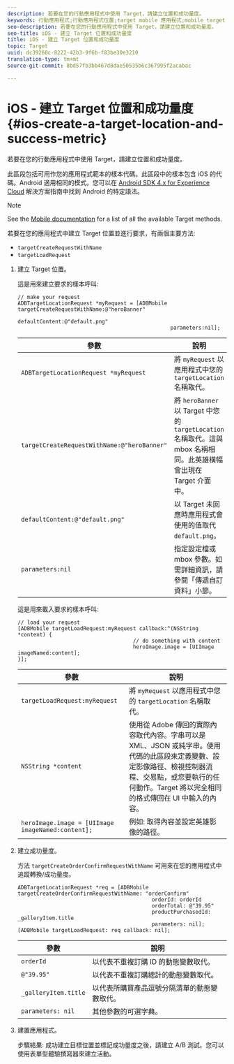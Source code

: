 ```yaml
---
description: 若要在您的行動應用程式中使用 Target，請建立位置和成功量度。
keywords: 行動應用程式;行動應用程式位置;target mobile 應用程式;mobile target 位置;行動應用程式成功量度
seo-description: 若要在您的行動應用程式中使用 Target，請建立位置和成功量度。
seo-title: iOS - 建立 Target 位置和成功量度
title: iOS - 建立 Target 位置和成功量度
topic: Target
uuid: dc39260c-8222-42b3-9f6b-f83be30e3210
translation-type: tm+mt
source-git-commit: 8bd57fb3bb467d8dae50535b6c367995f2acabac

---
```



# iOS - 建立 Target 位置和成功量度{#ios-create-a-target-location-and-success-metric}

若要在您的行動應用程式中使用 Target，請建立位置和成功量度。

此區段包括可用作您的應用程式範本的樣本代碼。此區段中的樣本包含 iOS 的代碼。Android 適用相同的模式。您可以在 [Android SDK 4.x for Experience Cloud](https://marketing.adobe.com/resources/help/en_US/mobile/android/target_main.html) 解決方案指南中找到 Android 的特定語法。

>[!NOTE]
>
>See the [Mobile documentation](https://marketing.adobe.com/resources/help/en_US/mobile/ios/c_target_methods.html) for a list of all the available Target methods.

若要在您的應用程式中建立 Target 位置並進行要求，有兩個主要方法:

* `targetCreateRequestWithName`
* `targetLoadRequest`

1. 建立 Target 位置。

   這是用來建立要求的樣本呼叫:

   ```
   // make your request 
   ADBTargetLocationRequest *myRequest = [ADBMobile targetCreateRequestWithName:@"heroBanner" 
                                                    defaultContent:@"default.png" 
                                                    parameters:nil];
   ```

   | 參數 | 說明 |
   |---|---|
   | `ADBTargetLocationRequest *myRequest` | 將 `myRequest` 以應用程式中您的 `targetLocation` 名稱取代。 |
   | `targetCreateRequestWithName:@"heroBanner"` | 將 `heroBanner` 以 Target 中您的 `targetLocation` 名稱取代。這與 mbox 名稱相同。此英雄橫幅會出現在 Target 介面中。 |
   | `defaultContent:@"default.png"` | 以 Target 未回應時應用程式會使用的值取代 `default.png`。 |
   | `parameters:nil` | 指定設定檔或 mbox 參數。如需詳細資訊，請參閱「傳遞自訂資料」小節。 |

   這是用來載入要求的樣本呼叫:

   ```
   // load your request 
   [ADBMobile targetLoadRequest:myRequest callback:^(NSString *content) { 
                                        // do something with content 
                                        heroImage.image = [UIImage imageNamed:content]; 
   }];
   ```

   | 參數 | 說明 |
   |---|---|
   | `targetLoadRequest:myRequest` | 將 `myRequest` 以應用程式中您的 `targetLocation` 名稱取代。 |
   | `NSString *content` | 使用從 Adobe 傳回的實際內容取代內容。字串可以是 XML、JSON 或純字串。使用代碼的此區段來定義變數、設定影像路徑、檢視控制器流程、交易點，或您要執行的任何動作。Target 將以完全相同的格式傳回在 UI 中輸入的內容。 |
   | `heroImage.image = [UIImage imageNamed:content];` | 例如: 取得內容並設定英雄影像的路徑。 |

1. 建立成功量度。

   方法 `targetCreateOrderConfirmRequestWithName` 可用來在您的應用程式中追蹤轉換/成功量度。

   ```
   ADBTargetLocationRequest *req = [ADBMobile targetCreateOrderConfirmRequestWithName: "orderConfirm" 
                                              orderId: orderId 
                                              orderTotal: @"39.95" 
                                              productPurchasedId: _galleryItem.title 
                                              parameters: nil]; 
   [ADBMobile targetLoadRequest: req callback: nil];
   ```

   | 參數 | 說明 |
   |---|---|
   | `orderId` | 以代表不重複訂購 ID 的動態變數取代。 |
   | `@"39.95"` | 以代表不重複訂購總計的動態變數取代。 |
   | `_galleryItem.title` | 以代表所購買產品逗號分隔清單的動態變數取代。 |
   | `parameters: nil` | 其他參數的可選字典。 |

1. 建置應用程式。

   步驟結果: 成功建立目標位置並標記成功量度之後，請建立 A/B 測試。您可以使用表單型體驗撰寫器來建立活動。
